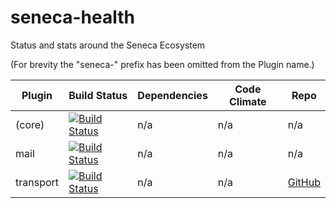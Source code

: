seneca-health
=============

Status and stats around the Seneca Ecosystem

(For brevity the "seneca-" prefix has been omitted from the Plugin name.)


| Plugin        | Build Status  | Dependencies | Code Climate | Repo |
| ------------- |---------------| ------------ | ------------ | ---- |
| (core) | [![Build Status](https://travis-ci.org/rjrodger/seneca.png?branch=master)](https://travis-ci.org/rjrodger/seneca) | n/a | n/a | n/a |
| mail   | [![Build Status](https://secure.travis-ci.org/rjrodger/seneca-mail.png)](http://travis-ci.org/rjrodger/seneca-mail) | n/a | n/a | n/a |
| transport   | [![Build Status](https://travis-ci.org/rjrodger/seneca-transport.png?branch=master)](https://travis-ci.org/rjrodger/seneca-transport) | n/a | n/a | [GitHub](https://github.com/rjrodger/seneca-transport) |
